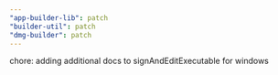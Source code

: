 ```yaml
---
"app-builder-lib": patch
"builder-util": patch
"dmg-builder": patch
---
```


chore: adding additional docs to signAndEditExecutable for windows

